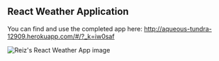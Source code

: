 ## React Weather Application
You can find and use the completed app here: http://aqueous-tundra-12909.herokuapp.com/#/?_k=iw0saf
<br />

![Reiz's React Weather App image](http://res.cloudinary.com/r31z/image/upload/v1504054285/Capture1_gsqewu.png)
